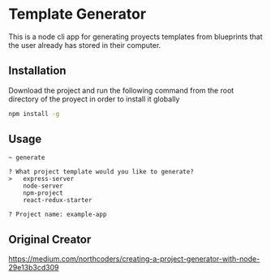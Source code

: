 # Template Generator

This is a node cli app for generating proyects templates from blueprints that the user already has stored in their computer.

## Installation

Download the project and run the following command from the root directory of the proyect in order to install it globally

```bash
npm install -g
```

## Usage

```
~ generate
```

```
? What project template would you like to generate?
>   express-server
    node-server
    npm-project
    react-redux-starter
```

```
? Project name: example-app
```

## Original Creator

https://medium.com/northcoders/creating-a-project-generator-with-node-29e13b3cd309
